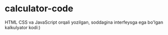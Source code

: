 # calculator-code

HTML CSS va JavaScript orqali yozilgan, soddagina interfeysga ega bo'lgan kalkulyator kodi:)
